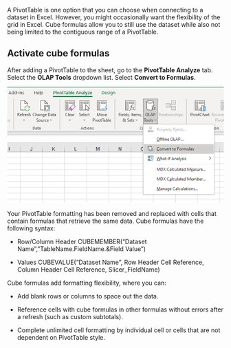 A PivotTable is one option that you can choose when connecting to a dataset in Excel. However, you might occasionally want the flexibility of the grid in Excel. Cube formulas allow you to still use the dataset while also not being limited to the contiguous range of a PivotTable.

## Activate cube formulas

After adding a PivotTable to the sheet, go to the **PivotTable Analyze** tab. Select the **OLAP Tools** dropdown list. Select **Convert to Formulas**.

[![Screenshot of convert to formulas feature.](../media/convert.png)](../media/convert.png#lightbox)

Your PivotTable formatting has been removed and replaced with cells that contain formulas that retrieve the same data. Cube formulas have the following syntax:

- Row/Column Header
    CUBEMEMBER(“Dataset Name”,”TableName.FieldName.&Field Value”)

- Values
    CUBEVALUE(“Dataset Name”, Row Header Cell Reference, Column Header Cell Reference, Slicer_FieldName)

Cube formulas add formatting flexibility, where you can:

- Add blank rows or columns to space out the data.

- Reference cells with cube formulas in other formulas without errors after a refresh (such as custom subtotals).

- Complete unlimited cell formatting by individual cell or cells that are not dependent on PivotTable style.
